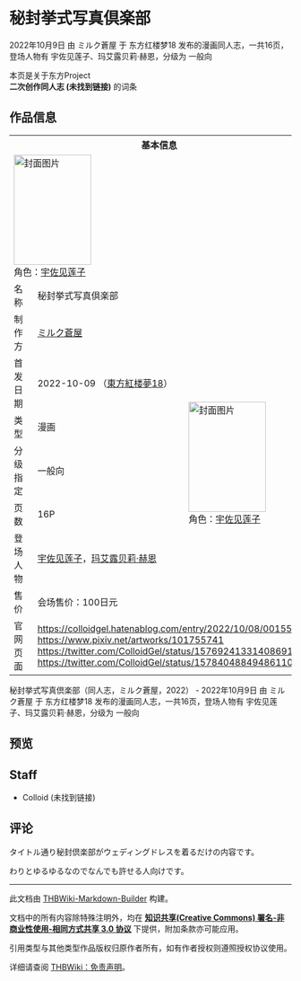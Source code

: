# 秘封挙式写真倶楽部

<!-- source html: G:\repos\THBWiki-Markdown-Builder\THBWikiMarkdown\Temp\main\f\ff\ns0%3A%E7%A7%98%E5%B0%81%E6%8C%99%E5%BC%8F%E5%86%99%E7%9C%9F%E5%80%B6%E6%A5%BD%E9%83%A8.html -->

2022年10月9日 由 ミルク蒼屋 于 东方红楼梦18 发布的漫画同人志，一共16页，登场人物有 宇佐见莲子、玛艾露贝莉·赫恩，分级为 一般向

本页是关于东方Project  
 **二次创作同人志 (未找到链接)** 的词条
## 作品信息

<table><tbody><tr><th colspan="3">基本信息</th></tr><tr><td class="cover-artwork-mobile" colspan="2"><a href="./文件-秘封挙式写真倶楽部封面.png.md" class="image" title="封面图片"><img alt="封面图片" src="https://upload.thwiki.cc/thumb/6/62/%E7%A7%98%E5%B0%81%E6%8C%99%E5%BC%8F%E5%86%99%E7%9C%9F%E5%80%B6%E6%A5%BD%E9%83%A8%E5%B0%81%E9%9D%A2.png/138px-%E7%A7%98%E5%B0%81%E6%8C%99%E5%BC%8F%E5%86%99%E7%9C%9F%E5%80%B6%E6%A5%BD%E9%83%A8%E5%B0%81%E9%9D%A2.png" decoding="async" loading="lazy" width="138" height="196" srcset="https://upload.thwiki.cc/thumb/6/62/%E7%A7%98%E5%B0%81%E6%8C%99%E5%BC%8F%E5%86%99%E7%9C%9F%E5%80%B6%E6%A5%BD%E9%83%A8%E5%B0%81%E9%9D%A2.png/207px-%E7%A7%98%E5%B0%81%E6%8C%99%E5%BC%8F%E5%86%99%E7%9C%9F%E5%80%B6%E6%A5%BD%E9%83%A8%E5%B0%81%E9%9D%A2.png 1.5x, https://upload.thwiki.cc/thumb/6/62/%E7%A7%98%E5%B0%81%E6%8C%99%E5%BC%8F%E5%86%99%E7%9C%9F%E5%80%B6%E6%A5%BD%E9%83%A8%E5%B0%81%E9%9D%A2.png/276px-%E7%A7%98%E5%B0%81%E6%8C%99%E5%BC%8F%E5%86%99%E7%9C%9F%E5%80%B6%E6%A5%BD%E9%83%A8%E5%B0%81%E9%9D%A2.png 2x" data-file-width="631" data-file-height="895"></a><div class="cover-char">角色：<a href="./宇佐见莲子.md" title="宇佐见莲子">宇佐见莲子</a></div></td>
</tr><tr><td class="label">名称</td><td colspan="2"> 秘封挙式写真倶楽部 </td></tr><tr><td class="label">制作方</td><td><a href="./ミルク蒼屋.md" title="ミルク蒼屋">ミルク蒼屋</a></td><td class="cover-artwork" rowspan="7" style="min-width:196px;"><a href="./文件-秘封挙式写真倶楽部封面.png.md" class="image" title="封面图片"><img alt="封面图片" src="https://upload.thwiki.cc/thumb/6/62/%E7%A7%98%E5%B0%81%E6%8C%99%E5%BC%8F%E5%86%99%E7%9C%9F%E5%80%B6%E6%A5%BD%E9%83%A8%E5%B0%81%E9%9D%A2.png/138px-%E7%A7%98%E5%B0%81%E6%8C%99%E5%BC%8F%E5%86%99%E7%9C%9F%E5%80%B6%E6%A5%BD%E9%83%A8%E5%B0%81%E9%9D%A2.png" decoding="async" loading="lazy" width="138" height="196" srcset="https://upload.thwiki.cc/thumb/6/62/%E7%A7%98%E5%B0%81%E6%8C%99%E5%BC%8F%E5%86%99%E7%9C%9F%E5%80%B6%E6%A5%BD%E9%83%A8%E5%B0%81%E9%9D%A2.png/207px-%E7%A7%98%E5%B0%81%E6%8C%99%E5%BC%8F%E5%86%99%E7%9C%9F%E5%80%B6%E6%A5%BD%E9%83%A8%E5%B0%81%E9%9D%A2.png 1.5x, https://upload.thwiki.cc/thumb/6/62/%E7%A7%98%E5%B0%81%E6%8C%99%E5%BC%8F%E5%86%99%E7%9C%9F%E5%80%B6%E6%A5%BD%E9%83%A8%E5%B0%81%E9%9D%A2.png/276px-%E7%A7%98%E5%B0%81%E6%8C%99%E5%BC%8F%E5%86%99%E7%9C%9F%E5%80%B6%E6%A5%BD%E9%83%A8%E5%B0%81%E9%9D%A2.png 2x" data-file-width="631" data-file-height="895"></a><div class="cover-char">角色：<a href="./宇佐见莲子.md" title="宇佐见莲子">宇佐见莲子</a></div></td>
</tr><tr><td class="label">首发日期</td><td>2022-10-09&#160;（<a href="/展会作品列表?e=%E4%B8%9C%E6%96%B9%E7%BA%A2%E6%A5%BC%E6%A2%A6%2318">東方紅楼夢18</a>）</td></tr><tr><td class="label">类型</td><td>漫画</td></tr><tr><td class="label">分级指定</td><td>一般向</td></tr><tr><td class="label">页数</td><td>16P</td></tr><tr><td class="label">登场人物</td><td><a href="./宇佐见莲子.md" title="宇佐见莲子">宇佐见莲子</a>，<a href="./玛艾露贝莉·赫恩.md" title="玛艾露贝莉·赫恩">玛艾露贝莉·赫恩</a></td></tr><tr><td class="label">售价</td><td>会场售价：100日元</td></tr>
<tr><td class="label">官网页面</td><td colspan="2"><a rel="nofollow" class="external free" href="https://colloidgel.hatenablog.com/entry/2022/10/08/001554">https://colloidgel.hatenablog.com/entry/2022/10/08/001554</a><br><a rel="nofollow" class="external free" href="https://www.pixiv.net/artworks/101755741">https://www.pixiv.net/artworks/101755741</a><br><a rel="nofollow" class="external free" href="https://twitter.com/ColloidGel/status/1576924133140869122">https://twitter.com/ColloidGel/status/1576924133140869122</a><br><a rel="nofollow" class="external free" href="https://twitter.com/ColloidGel/status/1578404884948611074">https://twitter.com/ColloidGel/status/1578404884948611074</a></td></tr></tbody></table>

秘封挙式写真倶楽部（同人志，ミルク蒼屋，2022） - 2022年10月9日 由 ミルク蒼屋 于 东方红楼梦18 发布的漫画同人志，一共16页，登场人物有 宇佐见莲子、玛艾露贝莉·赫恩，分级为 一般向
## 预览
## Staff
- Colloid (未找到链接)

## 评论

  
タイトル通り秘封倶楽部がウェディングドレスを着るだけの内容です。  

わりとゆるゆるなのでなんでも許せる人向けです。
  


  
  

  





---

此文档由 [THBWiki-Markdown-Builder](https://github.com/Delsin-Yu/THBWiki-Markdown-Builder) 构建。

文档中的所有内容除特殊注明外，均在 [**知识共享(Creative Commons) 署名-非商业性使用-相同方式共享 3.0 协议**](https://creativecommons.org/licenses/by-sa/3.0/deed.zh-hans) 下提供，附加条款亦可能应用。

引用类型与其他类型作品版权归原作者所有，如有作者授权则遵照授权协议使用。

详细请查阅 [THBWiki：免责声明](https://thbwiki.cc/THBWiki:%E5%85%8D%E8%B4%A3%E5%A3%B0%E6%98%8E)。

